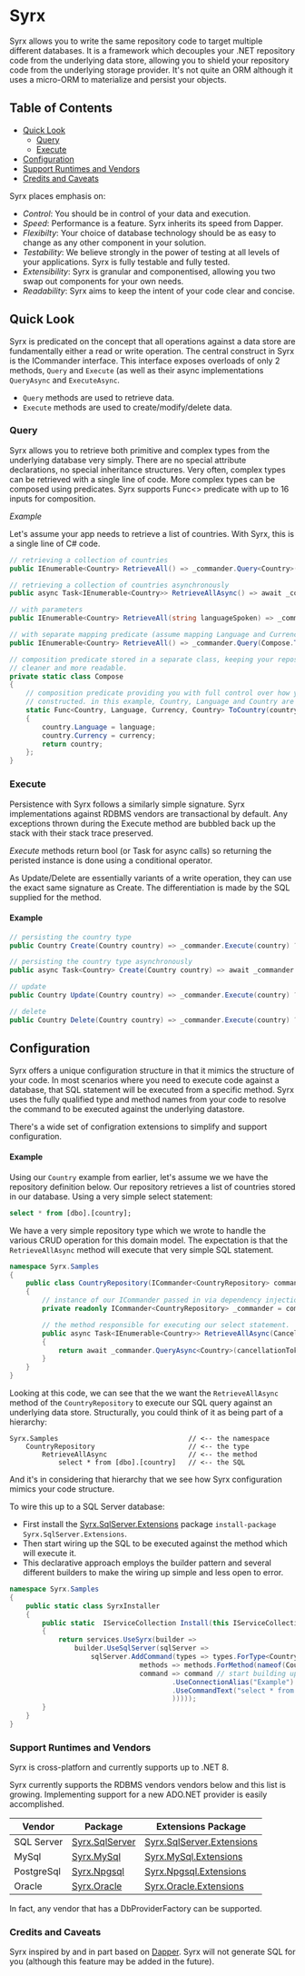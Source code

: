 # Syrx

Syrx allows you to write the same repository code to target multiple different databases. 
It is a framework which decouples your .NET repository code from the underlying data store, allowing you to shield your 
repository code from the underlying storage provider. It's not quite an ORM although it uses a micro-ORM to materialize and persist your objects.

## Table of Contents

- [Quick Look](#quick-look)
  - [Query](#query)
  - [Execute](#execute)
- [Configuration](#configuration)
- [Support Runtimes and Vendors](#support-runtimes-and-vendors)
- [Credits and Caveats](#credits-and-caveats)

Syrx places emphasis on:
* _Control_: You should be in control of your data and execution. 
* _Speed_: Performance is a feature. Syrx inherits its speed from Dapper.
* _Flexibilty_: Your choice of database technology should be as easy to change as any other component in your solution. 
* _Testability_: We believe strongly in the power of testing at all levels of your applications. Syrx is fully testable and fully tested.
* _Extensibility_: Syrx is granular and componentised, allowing you two swap out components for your own needs. 
* _Readability_: Syrx aims to keep the intent of your code clear and concise. 

## Quick Look
Syrx is predicated on the concept that all operations against a data store are fundamentally either a read or write operation.
The central construct in Syrx is the ICommander interface. This interface exposes overloads of only 2 methods, `Query` and `Execute` 
(as well as their async implementations `QueryAsync` and `ExecuteAsync`. 


* `Query` methods are used to retrieve data.
* `Execute` methods are used to create/modify/delete data. 

### Query
Syrx allows you to retrieve both primitive and complex types from the underlying database very simply. 
There are no special attribute declarations, no special inheritance structures. Very often, complex 
types can be retrieved with a single line of code. More complex types can be composed using predicates. 
Syrx supports Func<> predicate with up to 16 inputs for composition. 


_Example_

Let's assume your app needs to retrieve a list of countries. 
With Syrx, this is a single line of C# code. 

```csharp
// retrieving a collection of countries
public IEnumerable<Country> RetrieveAll() => _commander.Query<Country>();

// retrieving a collection of countries asynchronously
public async Task<IEnumerable<Country>> RetrieveAllAsync() => await _commander.QueryAsync<Country>();

// with parameters
public IEnumerable<Country> RetrieveAll(string languageSpoken) => _commander.Query<Country>(new { languageSpoken });

// with separate mapping predicate (assume mapping Language and Currency to a Country type)
public IEnumerable<Country> RetrieveAll() => _commander.Query(Compose.ToCountry);

// composition predicate stored in a separate class, keeping your repository
// cleaner and more readable. 
private static class Compose
{
    // composition predicate providing you with full control over how your complex type is 
    // constructed. in this example, Country, Language and Country are all complex types.     
    static Func<Country, Language, Currency, Country> ToCountry(country, language, currency) => 
    {
        country.Language = language;
        country.Currency = currency;
        return country;
    };
}
```

### Execute
Persistence with Syrx follows a similarly simple signature. Syrx implementations against RDBMS vendors
are transactional by default. Any exceptions thrown during the Execute method are bubbled back up the 
stack with their stack trace preserved. 

_Execute_ methods return bool (or Task<bool> for async calls) so returning the peristed instance is 
done using a conditional operator. 

As Update/Delete are essentially variants of a write operation, they can use the exact same signature as
Create. The differentiation is made by the SQL supplied for the method. 

#### Example
```csharp
// persisting the country type
public Country Create(Country country) => _commander.Execute(country) ? country : null;

// persisting the country type asynchronously
public async Task<Country> Create(Country country) => await _commander.ExecuteAsync(country) ? country : null;

// update
public Country Update(Country country) => _commander.Execute(country) ? country : null;

// delete
public Country Delete(Country country) => _commander.Execute(country) ? country : null;
```

## Configuration
Syrx offers a unique configuration structure in that it mimics the structure of your code. In most scenarios where you need to execute code against a database, that SQL statement will be executed from a specific method. Syrx uses the fully qualified type and method names from your code to resolve the command to be executed against the underlying
datastore. 

There's a wide set of configration extensions to simplify and support configuration. 

#### Example
Using our `Country` example from earlier, let's assume we we have the repository definition below. Our repository retrieves a list of countries stored in our database. Using a very simple select statement: 

```sql
select * from [dbo].[country];
```

We have a very simple repository type which we wrote to handle the various CRUD operation for this domain model. The expectation is that the `RetrieveAllAsync` method will execute that very simple SQL statement. 

```csharp
namespace Syrx.Samples
{
    public class CountryRepository(ICommander<CountryRepository> commander) : ICountryRepository
    {
        // instance of our ICommander passed in via dependency injection. 
        private readonly ICommander<CountryRepository> _commander = commander;

        // the method responsible for executing our select statement. 
        public async Task<IEnumerable<Country>> RetrieveAllAsync(CancellationToken cancellationToken = default)
        {
            return await _commander.QueryAsync<Country>(cancellationToken: cancellationToken);
        }
    }    
}
```

Looking at this code, we can see that the we want the `RetrieveAllAsync` method of the `CountryRepository` to execute our SQL query against an underlying data store. 
Structurally, you could think of it as being part of a hierarchy:

```
Syrx.Samples                                // <-- the namespace
    CountryRepository                       // <-- the type
        RetrieveAllAsync                    // <-- the method
            select * from [dbo].[country]   // <-- the SQL
```

And it's in considering that hierarchy that we see how Syrx configuration mimics your code structure. 

To wire this up to a SQL Server database:
* First install the [Syrx.SqlServer.Extensions](https://www.nuget.org/packages/Syrx.SqlServer.Extensions) package `install-package Syrx.SqlServer.Extensions`.
* Then start wiring up the SQL to be executed against the method which will execute it. 
* This declarative approach employs the builder pattern and several different builders to make the wiring up simple and less open to error.

```csharp
namespace Syrx.Samples
{
    public static class SyrxInstaller
    {
        public static  IServiceCollection Install(this IServiceCollection services)
        {   
            return services.UseSyrx(builder =>                                                  // call the UseSyrx extension method on IServiceCollection. 
                builder.UseSqlServer(sqlServer =>                                               // add support for the relevant provider. in this case, SQL Server. 
                    sqlServer.AddCommand(types => types.ForType<CountryRepository>(             // start adding commands per repository type. 
                                methods => methods.ForMethod(nameof(CountryRepository.RetrieveAllAsync),  // reference the method that will execute the command. 
                                command => command // start building up the command
                                        .UseConnectionAlias("Example")                          // reference a connection string by an alias provided separately. 
                                        .UseCommandText("select * from [dbo].[country];")       // supply the SQL that you want to be executed.  
                                        )))));
        }
    }
}
```


### Support Runtimes and Vendors
Syrx is cross-platforn and currently supports up to .NET 8. 

Syrx currently supports the RDBMS vendors vendors below and this list is growing. Implementing support for a new ADO.NET provider is easily accomplished. 

|Vendor|Package|Extensions Package|
|--|--|--|
|SQL Server|[Syrx.SqlServer](https://www.nuget.org/packages/Syrx.SqlServer)|[Syrx.SqlServer.Extensions](https://www.nuget.org/packages/Syrx.SqlServer.Extensions)|
|MySql|[Syrx.MySql](https://www.nuget.org/packages/Syrx.MySql)|[Syrx.MySql.Extensions](https://www.nuget.org/packages/Syrx.MySql.Extensions)|
|PostgreSql|[Syrx.Npgsql](https://www.nuget.org/packages/Syrx.Npgsql)|[Syrx.Npgsql.Extensions](https://www.nuget.org/packages/Syrx.Npgsql.Extensions)|
|Oracle|[Syrx.Oracle](https://www.nuget.org/packages/Syrx.Oracle)|[Syrx.Oracle.Extensions](https://www.nuget.org/packages/Syrx.Oracle.Extensions)|

In fact, any vendor that has a DbProviderFactory can be supported. 

### Credits and Caveats
Syrx inspired by and in part based on [Dapper](https://github.com/StackExchange/Dapper).
Syrx will not generate SQL for you (although this feature may be added in the future). 